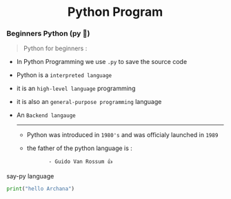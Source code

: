 <div align="center">
<h1>Python Program</h1>
</div>

### Beginners Python (py :snake:)

> Python for beginners :
* In Python Programming we use `.py` to save the source code
* Python is a `interpreted language`
* it is an `high-level language` programming
* it is also an `general-purpose programming` language
* An `Backend langauge`

  ---
  
 
  - Python was introduced in `1980's` and was officialy launched in `1989`
  - the father of the python language is :
    
               - Guido Van Rossum 👍

say-py language
```py
print("hello Archana")
```
